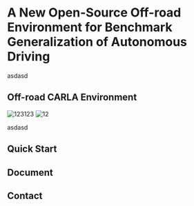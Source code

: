 # A New Open-Source Off-road Environment for Benchmark Generalization of Autonomous Driving
asdasd

## Off-road CARLA Environment

![123123](https://user-images.githubusercontent.com/31644153/134851168-1cef4fcc-c047-4384-a41b-89705ec4120d.PNG)
![12](https://user-images.githubusercontent.com/31644153/134851135-f45df493-f707-424c-a7e5-ddd5432e6c9e.PNG)

asdasd

## Quick Start

## Document

## Contact
